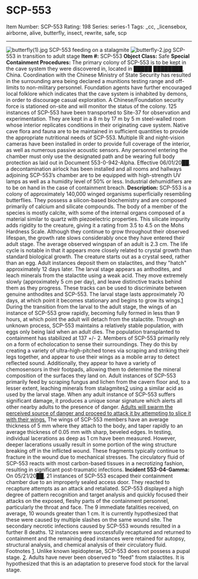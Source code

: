 # SCP-553
Item Number: SCP-553
Rating: 198
Series: series-1
Tags: _cc, _licensebox, airborne, alive, butterfly, insect, rewrite, safe, scp

---

![butterfly\(1\).jpg](https://scp-wiki.wdfiles.com/local--files/scp-553/butterfly\(1\).jpg)
SCP-553 feeding on a stalagmite
![butterfly-2.jpg](https://scp-wiki.wdfiles.com/local--files/scp-553/butterfly-2.jpg)
SCP-553 in transition to adult stage
**Item #:** SCP-553
**Object Class:** Safe
**Special Containment Procedures:** The primary colony of SCP-553 is to be kept in the cave system they were discovered in, located in █████ ████████, China. Coordination with the Chinese Ministry of State Security has resulted in the surrounding area being declared a munitions testing range and off-limits to non-military personnel. Foundation agents have further encouraged local folklore which indicates that the cave system is inhabited by demons, in order to discourage casual exploration. A Chinese/Foundation security force is stationed on-site and will monitor the status of the colony.
125 instances of SCP-553 have been transported to Site-37 for observation and experimentation. They are kept in a 8 m by 17 m by 5 m steel-walled room whose interior replicates conditions in their originating cave system. Native cave flora and fauna are to be maintained in sufficient quantities to provide the appropriate nutritional needs of SCP-553. Multiple IR and night-vision cameras have been installed in order to provide full coverage of the interior, as well as numerous passive acoustic sensors.
Any personnel entering the chamber must only use the designated path and be wearing full body protection as laid out in Document 553-0-942-Alpha. Effective 06/01/20██, a decontamination airlock has been installed and all rooms and hallways adjoining SCP-553’s chamber are to be equipped with high-strength UV lamps as well as a humidity level of 50% or less. Industrial dehumidifiers are to be on hand in the case of containment breach.
**Description:** SCP-553 is a colony of approximately 140,000 winged organisms superficially resembling butterflies. They possess a silicon-based biochemistry and are composed primarily of calcium and silicate compounds. The body of a member of the species is mostly calcite, with some of the internal organs composed of a material similar to quartz with piezoelectric properties. This silicate impurity adds rigidity to the creature, giving it a rating from 3.5 to 4.5 on the Mohs Hardness Scale. Although they continue to grow throughout their observed lifespan, the growth rate slows considerably once they have entered their adult stage. The average observed wingspan of an adult is 2.3 cm.
The life cycle is notable in that it appears more closely related to crystal growth than standard biological growth. The creature starts out as a crystal seed, rather than an egg. Adult instances deposit them on stalactites, and they "hatch" approximately 12 days later. The larval stage appears as anthodites, and leach minerals from the stalactite using a weak acid. They move extremely slowly (approximately 5 cm per day), and leave distinctive tracks behind them as they progress. These tracks can be used to discriminate between genuine anthodites and SCP-553. The larval stage lasts approximately 70 days, at which point it becomes stationary and begins to grow its wings.[1](javascript:;) During the transition from the larval to the adult stage, the wings of an instance of SCP-553 grow rapidly, becoming fully formed in less than 9 hours, at which point the adult will detach from the stalactite. Through an unknown process, SCP-553 maintains a relatively stable population, with eggs only being laid when an adult dies. The population transplanted to containment has stabilized at 137 +/- 2.
Members of SCP-553 primarily rely on a form of echolocation to sense their surroundings. They do this by creating a variety of ultra-high-pitched tones via scraping and striking their legs together, and appear to use their wings as a mobile array to detect reflected sound. Additionally, they appear to have a variety of chemosensors in their footpads, allowing them to determine the mineral composition of the surfaces they land on. Adult instances of SCP-553 primarily feed by scraping fungus and lichen from the cavern floor and, to a lesser extent, leaching minerals from stalagmites[2](javascript:;) using a similar acid as used by the larval stage.
When any adult instance of SCP-553 suffers significant damage, it produces a unique sonar signature which alerts all other nearby adults to the presence of danger. [Adults will swarm the perceived source of danger and proceed to attack it by attempting to slice it with their wings.](/reversed-engineering) The wings of SCP-553 members have an average thickness of 5 mm where they attach to the body, and taper rapidly to an average thickness of 0.05 mm with sharp, beveled edges. In testing, individual lacerations as deep as 1 cm have been measured. However, deeper lacerations usually result in some portion of the wing structure breaking off in the inflicted wound. These fragments typically continue to fracture in the wound due to mechanical stresses. The circulatory fluid of SCP-553 reacts with most carbon-based tissues in a necrotizing fashion, resulting in significant post-traumatic infections.
**Incident 553-04-Gamma:** On 05/21/20██, 21 instances of SCP-553 escaped their containment chamber due to an improperly sealed access door. They reacted to recapture attempts as an attack and retaliated. SCP-553 displayed a high degree of pattern recognition and target analysis and quickly focused their attacks on the exposed, fleshy parts of the containment personnel, particularly the throat and face. The 9 immediate fatalities received, on average, 10 wounds greater than 1 cm. It is currently hypothesized that these were caused by multiple slashes on the same wound site. The secondary necrotic infections caused by SCP-553 wounds resulted in a further 8 deaths. 12 instances were successfully recaptured and returned to containment and the remaining dead instances were retained for autopsy, structural analysis, and chemical analysis of their circulatory fluid.
Footnotes
[1](javascript:;). Unlike known lepidopterae, SCP-553 does not possess a pupal stage.
[2](javascript:;). Adults have never been observed to "feed" from stalactites. It is hypothesized that this is an adaptation to preserve food stock for the larval stage.